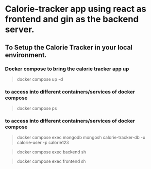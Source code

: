 # Calorie-tracker app using react as frontend and gin as the backend server.
## To Setup the Calorie Tracker in your local environment.
### Docker compose to bring the calorie tracker app up
> docker compose up -d
### to access into different containers/services of docker compose 
> docker compose ps
### to access into different containers/services of docker compose 

> docker compose exec mongodb mongosh calorie-tracker-db -u calorie-user -p calorie123

> docker compose exec backend sh

> docker compose exec frontend sh